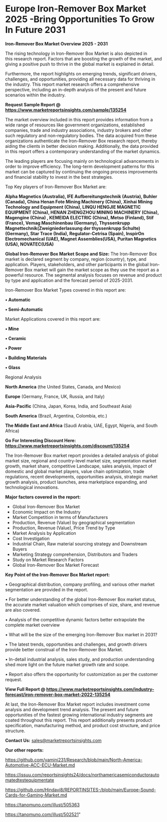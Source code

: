 # Europe Iron-Remover Box Market 2025 -Bring Opportunities To Grow In Future 2031

<Strong> Iron-Remover Box Market Overview 2025 - 2031</strong>

The rising technology in Iron-Remover Box Market is also depicted in this research report. Factors that are boosting the growth of the market, and giving a positive push to thrive in the global market is explained in detail.

Furthermore, the report highlights on emerging trends, significant drivers, challenges, and opportunities, providing all necessary data for thriving in the industry. This report market research offers a comprehensive perspective, including an in-depth analysis of the present and future scenarios within the industry.

<strong>Request Sample Report @ <a href=https://www.marketreportsinsights.com/sample/135254>https://www.marketreportsinsights.com/sample/135254</a></strong>

The market overview included in this report provides information from a wide range of resources like government organizations, established companies, trade and industry associations, industry brokers and other such regulatory and non-regulatory bodies. The data acquired from these organizations authenticate the Iron-Remover Box research report, thereby aiding the clients in better decision making. Additionally, the data provided in this report offers a contemporary understanding of the market dynamics.

The leading players are focusing mainly on technological advancements in order to improve efficiency. The long-term development patterns for this market can be captured by continuing the ongoing process improvements and financial stability to invest in the best strategies.

Top Key players of Iron-Remover Box Market are:

<strong>Alpha Magnetics (Australia), IFE Aufbereitungstechnik (Austria), Buhler (Canada), China Henan Fote Mining Machinery (China), Xinhai Mining Technology and Equipment (China), LINQU HENGJIE MAGNETIC EQUIPMENT (China), HENAN ZHENGZHOU MINING MACHINERY (China), Magengine (China) , KEMEIDA ELECTRIC (China), Metso (Finland), Stif (France), Vemag Maschinenbau (Germany), Thyssenkrupp Magnettechnik(Zweigniederlassung der thyssenkrupp Schulte) (Germany), Star Trace (India), Regulator-Cetrisa (Spain), InspirOn Electromechanical (UAE), Magnet Assemblies(USA), Puritan Magnetics (USA), NOVATEC(USA)</strong>

<strong><b>Global Iron-Remover Box Market Scope and Size:</b></strong>
The Iron-Remover Box market is declared segment by company, region (country), type, and application. Players, stakeholders, and other participants in the global Iron-Remover Box market will gain the market scope as they use the report as a powerful resource. The segmental analysis focuses on revenue and product by type and application and the forecast period of 2025-2031.

Iron-Remover Box Market Types covered in this report are:

<strong>• Automatic

• Semi-Automatic</strong>

Market Applications covered in this report are:

<strong>• Mine

• Ceramic

• Power

• Building Materials

• Glass</strong> 

Regional Analysis

<strong>North America</strong> (the United States, Canada, and Mexico)

<strong>Europe</strong> (Germany, France, UK, Russia, and Italy)

<strong>Asia-Pacific</strong> (China, Japan, Korea, India, and Southeast Asia)

<strong>South America</strong> (Brazil, Argentina, Colombia, etc.)

<strong>The Middle East and Africa</strong> (Saudi Arabia, UAE, Egypt, Nigeria, and South Africa)

<strong>Go For Interesting Discount Here: <a href=https://www.marketreportsinsights.com/discount/135254>https://www.marketreportsinsights.com/discount/135254</a></strong>

The Iron-Remover Box market report provides a detailed analysis of global market size, regional and country-level market size, segmentation market growth, market share, competitive Landscape, sales analysis, impact of domestic and global market players, value chain optimization, trade regulations, recent developments, opportunities analysis, strategic market growth analysis, product launches, area marketplace expanding, and technological innovations.

<strong><b>Major factors covered in the report:</b></strong>
<ul>
  <li>Global Iron-Remover Box Market </li>
  <li>Economic Impact on the Industry</li>
  <li>Market Competition in terms of Manufacturers</li>
  <li>Production, Revenue (Value) by geographical segmentation</li>
  <li>Production, Revenue (Value), Price Trend by Type</li>
  <li>Market Analysis by Application</li>
  <li>Cost Investigation</li>
  <li>Industrial Chain, Raw material sourcing strategy and Downstream Buyers</li>
  <li>Marketing Strategy comprehension, Distributors and Traders</li>
  <li>Study on Market Research Factors</li>
  <li>Global Iron-Remover Box Market Forecast</li>
</ul>

<strong><b>Key Point of the Iron-Remover Box Market report:</b></strong>

• Geographical distribution, company profiling, and various other market segmentation are provided in the report.

• For better understanding of the global Iron-Remover Box market status, the accurate market valuation which comprises of size, share, and revenue are also covered.

• Analysis of the competitive dynamic factors better extrapolate the complete market overview

• What will be the size of the emerging Iron-Remover Box market in 2031?

• The latest trends, opportunities and challenges, and growth drivers provide better construal of the Iron-Remover Box Market.

• In-detail industrial analysis, sales study, and production understanding shed more light on the future market growth rate and scope.

• Report also offers the opportunity for customization as per the customer request.

<strong><b>View Full Report @ <a href=https://www.marketreportsinsights.com/industry-forecast/iron-remover-box-market-2022-135254>https://www.marketreportsinsights.com/industry-forecast/iron-remover-box-market-2022-135254</a></b></strong>


At last, the Iron-Remover Box Market report includes investment come analysis and development trend analysis. The present and future opportunities of the fastest growing international industry segments are coated throughout this report. This report additionally presents product specification, manufacturing method, and product cost structure, and price structure.

<strong>Contact Us:</strong>
sales@marketreportsinsights.com

<strong>Our other reports:</strong>

<a href=https://github.com/yamini231/Research/blob/main/North-America-Automotive-ACC-ECU-Market.md>https://github.com/yamini231/Research/blob/main/North-America-Automotive-ACC-ECU-Market.md</a>

<a href=https://issuu.com/reportsinsights24/docs/northamericasemiconductorautomatedtestequipmentate>https://issuu.com/reportsinsights24/docs/northamericasemiconductorautomatedtestequipmentate</a>

<a href=https://github.com/Hindavi8/REPORTINSITES-/blob/main/Europe-Sound-Cards-for-Gaming-Market.md>https://github.com/Hindavi8/REPORTINSITES-/blob/main/Europe-Sound-Cards-for-Gaming-Market.md</a>

<a href=https://tanomuno.com/illust/505363>https://tanomuno.com/illust/505363</a>

<a href=https://tanomuno.com/illust/502521>https://tanomuno.com/illust/502521</a>"
